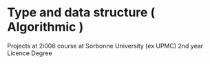 # Type and data structure ( Algorithmic )

Projects at 2i006 course at Sorbonne University (ex UPMC) 2nd year Licence Degree
